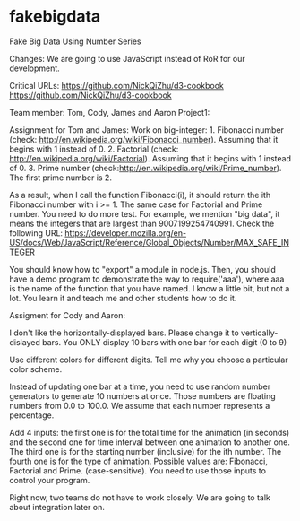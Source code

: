 # fakebigdata
Fake Big Data Using Number Series

Changes: We are going to use JavaScript instead of RoR for our development.

Critical URLs: https://github.com/NickQiZhu/d3-cookbook
https://github.com/NickQiZhu/d3-cookbook


Team member: Tom, Cody, James and Aaron
Project1: 

Assignment for Tom and James:
Work on big-integer: 1. Fibonacci number (check: http://en.wikipedia.org/wiki/Fibonacci_number). Assuming that it begins with 1 instead of 0. 2. Factorial (check: http://en.wikipedia.org/wiki/Factorial). Assuming that it begins with 1 instead of 0. 3. Prime number (check:http://en.wikipedia.org/wiki/Prime_number). The first prime number is 2.

As a result, when I call the function Fibonacci(i), it should return the ith Fibonacci number with i >= 1. The same case for Factorial and Prime number. You need to do more test. For example, we mention "big data", it means the integers that are largest than 9007199254740991. Check the following URL: https://developer.mozilla.org/en-US/docs/Web/JavaScript/Reference/Global_Objects/Number/MAX_SAFE_INTEGER

You should know how to "export" a module in node.js. Then, you should have a demo program to demonstrate the way to require('aaa'), where aaa is the name of the function that you have named. I know a little bit, but not a lot. You learn it and teach me and other students how to do it.

Assigment for Cody and Aaron:

I don't like the horizontally-displayed bars. Please change it to vertically-dislayed bars.
You ONLY display 10 bars with one bar for each digit (0 to 9)

Use different colors for different digits. Tell me why you choose a particular color scheme.

Instead of updating one bar at a time, you need to use random number generators to generate 10 numbers at once. Those numbers are floating numbers from 0.0 to 100.0. We assume that each number represents a percentage.

Add 4 inputs: the first one is for the total time for the animation (in seconds) and the second one for time interval between one animation to another one. The third one is for the starting number (inclusive) for the ith number. The fourth one is for the type of animation. Possible values are: Fibonacci, Factorial and Prime. (case-sensitive). You need to use those inputs to control your program.

Right now, two teams do not have to work closely. We are going to talk about integration later on.
